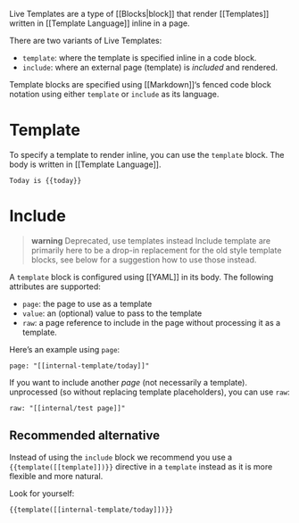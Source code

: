 Live Templates are a type of [[Blocks|block]] that render [[Templates]] written in [[Template Language]] inline in a page. 

There are two variants of Live Templates:

* `template`: where the template is specified inline in a code block.
* `include`: where an external page (template) is _included_ and rendered.

Template blocks are specified using [[Markdown]]‘s fenced code block notation using either `template` or `include` as its language.

# Template
To specify a template to render inline, you can use the `template` block. The body is written in [[Template Language]].

```template
Today is {{today}}
```

# Include
> **warning** Deprecated, use templates instead
> Include template are primarily here to be a drop-in replacement for the old style template blocks, see below for a suggestion how to use those instead.

A `template` block is configured using [[YAML]] in its body. The following attributes are supported:

* `page`: the page to use as a template
* `value`: an (optional) value to pass to the template
* `raw`: a page reference to include in the page without processing it as a template.

Here’s an example using `page`:
```include
page: "[[internal-template/today]]"
```

If you want to include another _page_ (not necessarily a template). unprocessed (so without replacing template placeholders), you can use `raw`:
```include
raw: "[[internal/test page]]"
```

## Recommended alternative
Instead of using the `include` block we recommend you use a `{{template([[template]])}}` directive in a `template` instead as it is more flexible and more natural.

Look for yourself:
```template
{{template([[internal-template/today]])}}
```



